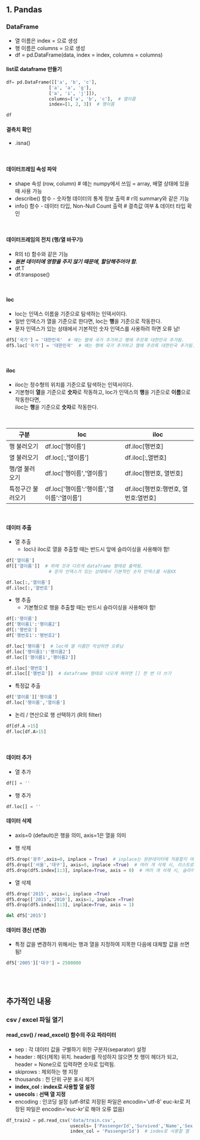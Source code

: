 ## 1. Pandas

### DataFrame

 - 열 이름은 index = 으로 생성
 - 행 이름은 columns = 으로 생성 
 - df = pd.DataFrame(data, index = index, columns = columns)

#### list로 dataframe 만들기

```py
df= pd.DataFrame([['a', 'b', 'c'],
                ['a', 'a', 'g'],
                ['a', 'i', 'j']]),
                columns=['a', 'b', 'c'],  # 열이름
                index=[1, 2, 3])  # 행이름

df

```

#### 결측치 확인
- .isna()

<br>

#### 데이터프레임 속성 파악
- shape 속성 (row, column)  # 얘는 numpy에서 쓰임 = array, 배열 상태에 있을 때 사용 가능
- describe() 함수 - 숫자형 데이터의 통계 정보 출력  # r의 summary와 같은 기능
- info() 함수 - 데이터 타입, Non-Null Count 출력  # 결측값 여부 & 데이터 타입 확인

<br>

#### 데이터프레임의 전치 (행/열 바꾸기)
- R의 t() 함수와 같은 기능
- ***원본 데이터에 영향을 주지 않기 때문에, 할당해주어야 함.***
- df.T 
- df.transpose()

<br>

#### loc

- loc는 인덱스 이름을 기준으로 탐색하는 인덱서이다.
- 일반 인덱스가 열을 기준으로 한다면, loc는 **행**을 기준으로 작동한다.
- 문자 인덱스가 있는 상태에서 기본적인 숫자 인덱스를 사용하려 하면 오류 남!

```py
df5['국가'] = '대한민국'  # 얘는 열에 국가 추가하고 행에 주르륵 대한민국 추가됨.
df5.loc['국가'] = '대한민국'  # 얘는 행에 국가 추가하고 열에 주르륵 대한민국 추가됨.
```
<br>

#### iloc

- iloc는 정수형의 위치를 기준으로 탐색하는 인덱서이다.
- 기본형이 **열**을 기준으로 **숫자**로 작동하고, loc가 인덱스의 **행**을 기준으로 **이름**으로 작동한다면,
  <br>
  iloc는 **행**을 기준으로 **숫자**로 작동한다.

<br>

|구분|loc|iloc|
|---|---|---|
|행 불러오기|df.loc['행이름']|df.iloc[행번호]|
|열 불러오기|df.loc[:,'열이름']|df.iloc[:,열번호]|
|행/열 불러오기|df.loc['행이름','열이름']|df.iloc[행번호, 열번호]|
|특정구간 불러오기|df.loc['행이름':'행이름','열이름':'열이름']|df.iloc[행번호:행번호, 열번호:열번호]|

<br>

#### 데이터 추출

- 열 추출
    - loc나 iloc로 열을 추출할 때는 반드시 앞에 슬라이싱을 사용해야 함!
```py 
df['열이름']
df[['열이름']]  # 위에 것과 다르게 dataframe 형태로 출력됨.
                # 문자 인덱스가 있는 상태에서 기본적인 숫자 인덱스를 사용XX

df.loc[:,'열이름']
df.iloc[:,'열번호']

```

- 행 추출
    - 기본형으로 행을 추출할 때는 반드시 슬라이싱을 사용해야 함!
```py
df[:'행이름'] 
df['행이름1':'행이름2']  
df[:'행번호'] 
df['행번호1':'행번호2']

df.loc['행이름']  # loc에 열 이름만 작성하면 오류남
df.loc['행이름1':'행이름2']
df.loc[['행이름1','행이름2']]

df.iloc['행번호']  
df.iloc[['행번호']]  # dataframe 형태로 나오게 하려면 [] 한 번 더 쓰기


```

- 특정값 추출
```py
df['열이름']['행이름']
df.loc['행이름','열이름']


```

- 논리 / 연산으로 행 선택하기 (R의 filter)

```py
df[df.A >15]
df.loc[df.A>15]
```



<br>

#### 데이터 추가

- 열 추가
```py
df[] = ''
```
- 행 추가
```py
df.loc[] = ''
```

#### 데이터 삭제

- axis=0 (default)은 행을 의미, axis=1은 열을 의미

- 행 삭제
```py
df5.drop('광주',axis=0, inplace = True)  # inplace는 원본데이터에 적용할지 여부. False가 기본
df5.drop(['서울','대구'], axis=0, inplace =True)  # 여러 개 삭제 시, 리스트로 만들어서!
df5.drop(df5.index[1:3], inplace=True, axis = 0)  # 여러 개 삭제 시, 슬라이싱 사용도 가능
```

- 열 삭제
```py
df5.drop('2015', axis=1, inplace =True)
df5.drop(['2015','2010'], axis=1, inplace =True)
df5.drop(df5.index[1:3], inplace=True, axis = 1)

del df5['2015']
```

#### 데이터 갱신 (변경)

- 특정 값을 변경하기 위해서는 행과 열을 지정하여 지목한 다음에 대체할 값을 쓰면 됨!

```py
df5['2005']['대구'] = 2500000
```



<br>
<br>

## 추가적인 내용

### csv / excel 파일 열기

#### read_csv() / read_excel() 함수의 주요 파라미터
- sep : 각 데이터 값을 구별하기 위한 구분자(separator) 설정
- header : 헤더(제목) 위치. header를 작성하지 않으면 첫 행이 헤더가 되고, header = None으로 입력하면 숫자로 입력됨. 
- skiprows : 제외하는 행 지정
- thousands : 천 단위 구분 표시 제거
- **index_col : index로 사용할 열 설정**
- **usecols : 선택 열 지정**
- encoding : 인코딩 설정 
    (utf-8f로 저장된 파일은 encodin='utf-8'
     euc-kr로 저장된 파일은 encodin='euc-kr'로 해야 오류 없음)

```py
df_train2 = pd.read_csv('data/train.csv',
                        usecols= ['PassengerId','Survived','Name','Sex','Age'],  # 열 이름 짓기
                        index_col = 'PassengerId')  # index로 사용할 열
```

